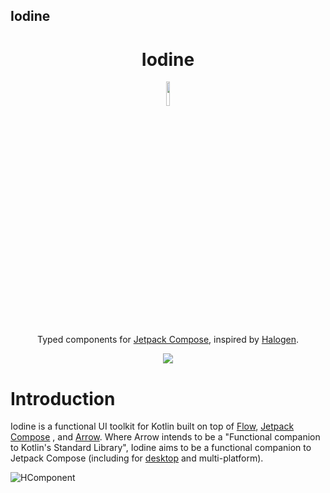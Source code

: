 ## Iodine

<h1 align="center">Iodine</h1>
<p align="center">
<img width=10% src="http://sintrastes.github.io/iodine/iodine.svg">
<p align="center">Typed components for <a href="https://developer.android.com/jetpack/compose">Jetpack Compose</a>, inspired by <a href="https://github.com/purescript-halogen/purescript-halogen">Halogen</a>.  </p> 
<p align="center">
  <img src="https://github.com/sintrastes/iodine/workflows/CI/badge.svg">
  </p>
</p>


Introduction
============

Iodine is a functional UI toolkit for Kotlin built on top of [Flow](https://kotlinlang.org/docs/flow.html), [Jetpack Compose](https://developer.android.com/jetpack/compose) , and [Arrow](https://arrow-kt.io/). Where Arrow intends to be a "Functional companion to Kotlin's Standard Library", Iodine aims to be a functional companion to Jetpack Compose (including for [desktop](https://github.com/JetBrains/compose-jb) and multi-platform). 

![HComponent](http://sintrastes.github.io/iodine/HComponent.png)

